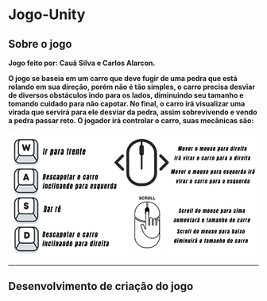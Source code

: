 # Jogo-Unity

## Sobre o jogo
<p><b>Jogo feito por: Cauã Silva e Carlos Alarcon.<b></p>
<p>O jogo se baseia em um carro que deve fugir de uma pedra que está rolando em sua direção, porém não é tão simples, o carro precisa desviar de diversos obstáculos indo para os lados, diminuindo seu tamanho e tomando cuidado para não capotar. No final, o carro irá visualizar uma virada que servirá para ele desviar da pedra, assim sobrevivendo e vendo a pedra passar reto. O jogador irá controlar o carro, suas mecânicas são:</p>
<img src='img/comando.png' />

<hr color='#1d5223'>

## Desenvolvimento de criação do jogo
